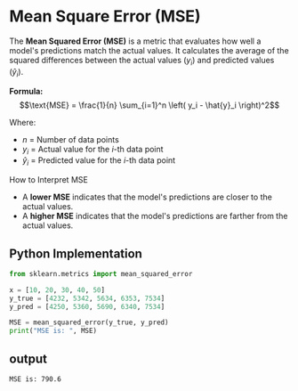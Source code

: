 # Mean Square Error (MSE)

The **Mean Squared Error (MSE)** is a metric that evaluates how well a model's predictions match the actual values. It calculates the average of the squared differences between the actual values ($y_i$) and predicted values ($\hat{y}_i$).

**Formula:**
$$\text{MSE} = \frac{1}{n} \sum_{i=1}^n \left( y_i - \hat{y}_i \right)^2$$

Where:

- $n$ = Number of data points
- $y_i$ = Actual value for the $i$-th data point
- $\hat{y}_i$ = Predicted value for the $i$-th data point

How to Interpret MSE

- A **lower MSE** indicates that the model's predictions are closer to the actual values.
- A **higher MSE** indicates that the model's predictions are farther from the actual values.

## **Python Implementation**

```python
from sklearn.metrics import mean_squared_error

x = [10, 20, 30, 40, 50]
y_true = [4232, 5342, 5634, 6353, 7534]
y_pred = [4250, 5360, 5690, 6340, 7534]

MSE = mean_squared_error(y_true, y_pred)
print("MSE is: ", MSE)
```

## **output**

```bash
MSE is: 790.6
```
